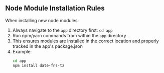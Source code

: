 ## Node Module Installation Rules
When installing new node modules:
1. Always navigate to the `app` directory first: `cd app`
2. Run npm/yarn commands from within the `app` directory
3. This ensures modules are installed in the correct location and properly tracked in the app's package.json
4. Example:
   ```bash
   cd app
   npm install date-fns-tz
   ``` 